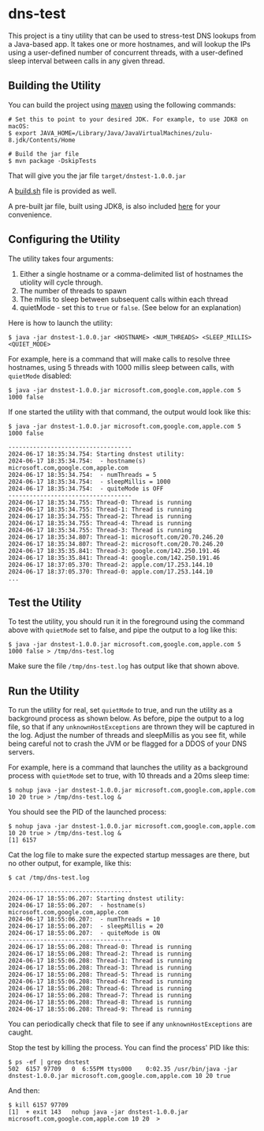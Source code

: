 # dns-test

This project is a tiny utility that can be used to stress-test DNS lookups from a Java-based app.
It takes one or more hostnames, and will lookup the IPs using a user-defined number of concurrent threads, with a user-defined sleep interval between calls in any given thread.

## Building the Utility

You can build the project using [maven](https://maven.apache.org/) using the following commands:

```
# Set this to point to your desired JDK. For example, to use JDK8 on macOS:
$ export JAVA_HOME=/Library/Java/JavaVirtualMachines/zulu-8.jdk/Contents/Home 

# Build the jar file 
$ mvn package -DskipTests 
```

That will give you the jar file <code>target/dnstest-1.0.0.jar</code>

A [build.sh](build.sh) file is provided as well.

A pre-built jar file, built using JDK8, is also included [here](dnstest-1.0.0.jar) for your convenience.




## Configuring the Utility
The utility takes four arguments:

1) Either a single hostname or a comma-delimited list of hostnames the utiolity will cycle through.
2) The number of threads to spawn
3) The millis to sleep between subsequent calls within each thread
4) quietMode - set this to <code>true</code> or <code>false</code>.  (See below for an explanation)


Here is how to launch the utility:

```
$ java -jar dnstest-1.0.0.jar <HOSTNAME> <NUM_THREADS> <SLEEP_MILLIS> <QUIET_MODE>
```

For example, here is a command that will make calls to resolve three hostnames, using 5 threads with 1000 millis sleep between calls, with <code>quietMode</code> disabled:

```
$ java -jar dnstest-1.0.0.jar microsoft.com,google.com,apple.com 5 1000 false

```

If one started the utility with that command, the output would look like this:

```
$ java -jar dnstest-1.0.0.jar microsoft.com,google.com,apple.com 5 1000 false

-----------------------------------
2024-06-17 18:35:34.754: Starting dnstest utility:
2024-06-17 18:35:34.754:  - hostname(s) microsoft.com,google.com,apple.com
2024-06-17 18:35:34.754:  - numThreads = 5
2024-06-17 18:35:34.754:  - sleepMillis = 1000
2024-06-17 18:35:34.754:  - quiteMode is OFF
-----------------------------------
2024-06-17 18:35:34.755: Thread-0: Thread is running
2024-06-17 18:35:34.755: Thread-1: Thread is running
2024-06-17 18:35:34.755: Thread-2: Thread is running
2024-06-17 18:35:34.755: Thread-4: Thread is running
2024-06-17 18:35:34.755: Thread-3: Thread is running
2024-06-17 18:35:34.807: Thread-1: microsoft.com/20.70.246.20
2024-06-17 18:35:34.807: Thread-2: microsoft.com/20.70.246.20
2024-06-17 18:35:35.841: Thread-3: google.com/142.250.191.46
2024-06-17 18:35:35.841: Thread-4: google.com/142.250.191.46
2024-06-17 18:37:05.370: Thread-2: apple.com/17.253.144.10
2024-06-17 18:37:05.370: Thread-0: apple.com/17.253.144.10
...
```

## Test the Utility

To test the utility, you should run it in the foreground using the command above with <code>quietMode</code> set to false, and pipe the output to a log like this:

```
$ java -jar dnstest-1.0.0.jar microsoft.com,google.com,apple.com 5 1000 false > /tmp/dns-test.log

```
Make sure the file <code>/tmp/dns-test.log</code> has output like that shown above.


## Run the Utility
To run the utility for real, set <code>quietMode</code> to true, and run the utility as a background process as shown below. As before, pipe the output to a log file, so that if any <code>unknownHostExceptions</code> are thrown they will be captured in the log. Adjust the number of threads and sleepMillis as you see fit, while being careful not to crash the JVM or be flagged for a DDOS of your DNS servers.

For example, here is a command that launches the utility as a background process with  <code>quietMode</code> set to true, with 10 threads and a 20ms sleep time:

```
$ nohup java -jar dnstest-1.0.0.jar microsoft.com,google.com,apple.com 10 20 true > /tmp/dns-test.log &
```
You should see the PID of the launched process:

```
$ nohup java -jar dnstest-1.0.0.jar microsoft.com,google.com,apple.com 10 20 true > /tmp/dns-test.log &
[1] 6157
```

Cat the log file to make sure the expected startup messages are there, but no other output, for example, like this:

```
$ cat /tmp/dns-test.log

-----------------------------------
2024-06-17 18:55:06.207: Starting dnstest utility:
2024-06-17 18:55:06.207:  - hostname(s) microsoft.com,google.com,apple.com
2024-06-17 18:55:06.207:  - numThreads = 10
2024-06-17 18:55:06.207:  - sleepMillis = 20
2024-06-17 18:55:06.207:  - quiteMode is ON
-----------------------------------
2024-06-17 18:55:06.208: Thread-0: Thread is running
2024-06-17 18:55:06.208: Thread-2: Thread is running
2024-06-17 18:55:06.208: Thread-1: Thread is running
2024-06-17 18:55:06.208: Thread-3: Thread is running
2024-06-17 18:55:06.208: Thread-5: Thread is running
2024-06-17 18:55:06.208: Thread-4: Thread is running
2024-06-17 18:55:06.208: Thread-6: Thread is running
2024-06-17 18:55:06.208: Thread-7: Thread is running
2024-06-17 18:55:06.208: Thread-8: Thread is running
2024-06-17 18:55:06.208: Thread-9: Thread is running
```

You can periodically check that file to see if any <code>unknownHostExceptions</code> are caught.

Stop the test by killing the process.  You can find the process' PID like this:

```
$ ps -ef | grep dnstest
502  6157 97709   0  6:55PM ttys000    0:02.35 /usr/bin/java -jar dnstest-1.0.0.jar microsoft.com,google.com,apple.com 10 20 true
```

And then:

```
$ kill 6157 97709
[1]  + exit 143   nohup java -jar dnstest-1.0.0.jar microsoft.com,google.com,apple.com 10 20  >
```






